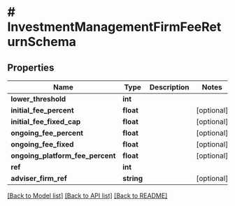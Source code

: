 # # InvestmentManagementFirmFeeReturnSchema

## Properties

Name | Type | Description | Notes
------------ | ------------- | ------------- | -------------
**lower_threshold** | **int** |  |
**initial_fee_percent** | **float** |  | [optional]
**initial_fee_fixed_cap** | **float** |  | [optional]
**ongoing_fee_percent** | **float** |  | [optional]
**ongoing_fee_fixed** | **float** |  | [optional]
**ongoing_platform_fee_percent** | **float** |  | [optional]
**ref** | **int** |  |
**adviser_firm_ref** | **string** |  | [optional]

[[Back to Model list]](../../README.md#models) [[Back to API list]](../../README.md#endpoints) [[Back to README]](../../README.md)
